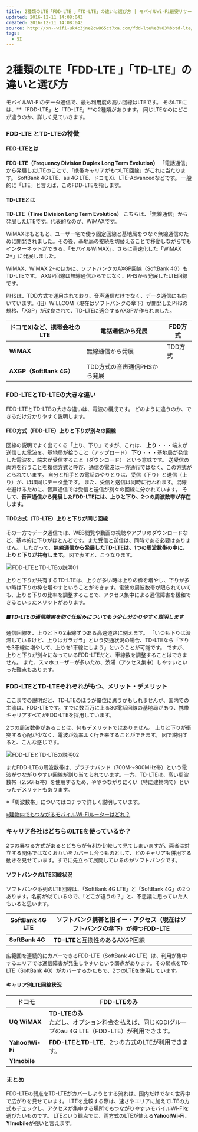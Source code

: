 ```yaml
---
title: 2種類のLTE「FDD-LTE 」「TD-LTE」の違いと選び方 | モバイルWi-Fi最安リサーチ！
updated: 2016-12-11 14:08:04Z
created: 2016-12-11 14:08:04Z
source: http://xn--wifi-uk4c3jne2cw865ct7xa.com/fdd-lte%e3%83%bbtd-lte/
tags:
  - SI
---
```


# 2種類のLTE「FDD-LTE 」「TD-LTE」の違いと選び方

モバイルWi-Fiのデータ通信で、最も利用度の高い回線はLTEです。
そのLTEには、**「FDD-LTE」**と**「TD-LTE」**の2種類があります。
同じLTEなのにどこが違うのか、詳しく見ていきます。

### FDD-LTE とTD-LTEの特徴

#### FDD-LTEとは

**FDD-LTE（Frequency Division Duplex Long Term Evolution）**
「電話通信」から発展したLTEのことで、「携帯キャリアがもつLTE回線」がこれに当たります。
SoftBank 4G LTE、au 4G LTE、ドコモXi、LTE-Advancedなどです。
一般的に「LTE」と言えば、このFDD-LTEを指します。

#### TD-LTEとは

**TD-LTE（Time Division Long Term Evolution）**
こちらは、「無線通信」から発展したLTEです。代表的なのが、WiMAXです。

WiMAXはもともと、ユーザー宅で使う固定回線と基地局をつなぐ無線通信のために開発されました。その後、基地局の接続を切替えることで移動しながらでもインターネットができる、「モバイルWiMAX」、さらに高速化した「WiMAX 2+」に発展しました。

WiMAX、WiMAX 2+のほかに、ソフトバンクのAXGP回線（SoftBank 4G）もTD-LTEです。
AXGP回線は無線通信からではなく、PHSから発展したLTE回線です。

PHSは、TDD方式で運用されており、音声通信だけでなく、データ通信にも向いています。（旧）WILLCOM（現在はソフトバンクの傘下）が開発したPHSの規格、「XGP」が改良されて、TD-LTEに適合するAXGPが作られました。

| **ドコモXiなど、携帯会社のLTE** | 電話通信から発展 | FDD方式 |
| --- | --- | --- |
| **WiMAX** | 無線通信から発展 | TDD方式 |
| **AXGP（SoftBank 4G）** | TDD方式の音声通信PHSから発展 |

### FDD-LTEとTD-LTEの大きな違い

FDD-LTEとTD-LTEの大きな違いは、電波の構成です。
どのように違うのか、できるだけ分かりやすく説明します。

#### FDD方式（FDD-LTE）上りと下りが別々の回線

回線の説明でよく出てくる「上り、下り」ですが、これは、
**上り**・・・端末が送信した電波を、基地局が拾うこと（アップロード）
**下り**・・・基地局が発信した電波を、端末が受信すること（ダウンロード）
という意味です。
送受信の両方を行うことを複信方式と呼び、通信の電波は一方通行ではなく、この方式がとられています。
自分と相手との電話のやりとりは、受信（下り）と送信（上り）が、ほぼ同じデータ量です。
また、受信と送信は同時に行われます。混線を避けるために、音声通信では受信と送信が別々の回線に分かれています。
そして、**音声通信から発展したFDD-LTEには、上りと下り、2つの周波数帯が存在します。**

#### TDD方式（TD-LTE）上りと下りが同じ回線

その一方でデータ通信では、WEB閲覧や動画の視聴やアプリのダウンロードなど、基本的に下りがほとんどです。また受信と送信は、同時である必要はありません。
したがって、**無線通信から発展したTD-LTEは、1つの周波数帯の中に、上りと下りが共有します。**
図で表すと、こうなります。

![FDD-LTEとTD-LTEの説明01](../_resources/30d2f6445b608703eccf3e92bc8c6460.png)

上りと下りが共有するTD-LTEは、上りが多い時は上りの枠を増やし、下りが多い時は下りの枠を増やすということができます。電波の周波数帯が限られていても、上りと下りの比率を調整することで、アクセス集中による通信障害を緩和できるといったメリットがあります。

##### ■TD-LTEの通信障害を防ぐ仕組みについてもう少し分かりやすく説明します

通信回線を、上りと下り2車線ずつある高速道路に例えます。
「いつも下りは渋滞しているけど、上りはガラガラ」という交通状況の場合、TD-LTEなら「下りを3車線に増やして、上りを1車線にしよう」ということが可能です。
ですが、上りと下りが別々になっているFDD-LTEだと、車線数を調整することはできません。
また、スマホユーザーが多いため、渋滞（アクセス集中）しやすいといった難点もあります。

### FDD-LTEとTD-LTEそれぞれがもつ、メリット・デメリット

ここまでの説明だと、TD-LTEのほうが優位に思うかもしれませんが、国内での主流は、FDD-LTEです。すでに数百万に上る3G電話回線の基地局があり、携帯キャリアすべてがFDD-LTEを採用しています。

2つの周波数帯があることは、何もデメリットではありません。
上りと下りが衝突する心配が少なく、電波が効率よく行き来することができます。
図で説明すると、こんな感じです。

![FDD-LTEとTD-LTEの説明02](../_resources/6eda06b13b50d319c7e10904752dd243.png)

またFDD-LTEの周波数帯は、プラチナバンド（700M～900MHz帯）という電波がつながりやすい回線が割り当てられています。一方、TD-LTEは、高い周波数帯（2.5GHz帯）を使用するため、ややつながりにくい（特に建物内で）といったデメリットもあります。

※「周波数帯」についてはコチラで詳しく説明しています。

[»建物内でもつながるモバイルWi-Fiルーターはどれ？](http://xn--wifi-uk4c3jne2cw865ct7xa.com/%E5%BB%BA%E7%89%A9%E5%86%85%E3%81%A7%E3%82%82%E3%81%A4%E3%81%AA%E3%81%8C%E3%82%8B%E3%83%A2%E3%83%90%E3%82%A4%E3%83%ABwi-fi%E3%81%A8%E3%81%AF/)

### キャリア各社はどちらのLTEを使っているか？

2つの異なる方式があるとどちらが有利か比較して見てしまいますが、両者は対立する関係ではなくお互いをカバーし合うものとして、どのキャリアも併用する動きを見せています。すでに先立って展開しているのがソフトバンクです。

#### ソフトバンクのLTE回線状況

ソフトバンク系列のLTE回線は、「SoftBank 4G LTE」と「SoftBank 4G」の2つあります。名前が似ているので、「どこが違うの？」と、不思議に思っていた人もいると思います。

| **SoftBank 4G LTE** | ソフトバンク携帯と旧イー・アクセス（現在はソフトバンクの傘下）が持つ**FDD-LTE** |
| --- | --- |
| **SoftBank 4G** | **TD-LTE**と互換性のあるAXGP回線 |

広範囲を連続的にカバーできるFDD-LTE（SoftBank 4G LTE）は、利用が集中するエリアでは通信障害が発生しやすいという弱点があります。その弱点をTD-LTE（SoftBank 4G）がカバーするかたちで、2つのLTEを併用しています。

#### キャリア別LTE回線状況

| **ドコモ** | **FDD-LTEのみ** |
| --- | --- |
| **UQ WiMAX** | **TD-LTEのみ**<br>ただし、オプション料金を払えば、同じKDDIグループのau 4G LTE（FDD-LTE）が利用できます。 |
| **Yahoo!Wi-Fi** | **FDD-LTEとTD-LTE**、2つの方式のLTEが利用できます。 |
| **Y!mobile** |

### まとめ

FDD-LTEの弱点をTD-LTEがカバーしようとする流れは、国内だけでなく世界中で広がりを見せています。
LTEを比較する際は、速さやエリアに加えてLTEの方式もチェックし、アクセスが集中する場所でもつながりやすいモバイルWi-Fiを選びたいものです。
LTEという観点では、両方式のLTEが使える**Yahoo!Wi-Fi**、**Y!mobile**が強いと言えます。